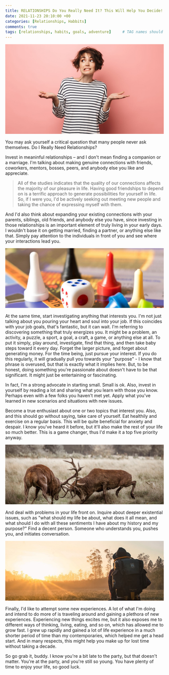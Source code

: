 ```yaml
---
title: RELATIONSHIPS Do You Really Need It? This Will Help You Decide!
date: 2021-11-23 20:10:00 +00
categories: [Relationships, Habbits]
comments: true 
tags: [relationships, habits, goals, adventure]     # TAG names should always be lowercase
---
```


![relationships](/assets/img/need-relationships.jpg)

You may ask yourself a critical question that many people never ask themselves. Do I Really Need Relationships?

Invest in meaninful relationships – and I don't mean finding a companion or a marriage. I'm talking about making genuine connections with friends, coworkers, mentors, bosses, peers, and anybody else you like and appreciate.

> All of the studies indicates that the quality of our connections affects the majority of our pleasure in life.
Having good friendships to depend on is a terrific approach to generate possibilities for yourself in life. So, if I were you, I'd be actively seeking out meeting new people and taking the chance of expressing myself with them.

And I'd also think about expanding your existing connections with your parents, siblings, old friends, and anybody else you have, since investing in those relationships is an important element of truly living in your early days. I wouldn't base it on getting married, finding a partner, or anything else like that. Simply pay attention to the individuals in front of you and see where your interactions lead you.

![interests](/assets/img/interests.jpg)

At the same time, start investigating anything that interests you. I'm not just talking about you pouring your heart and soul into your job. If this coincides with your job goals, that's fantastic, but it can wait. I'm referring to discovering something that truly energizes you. It might be a problem, an activity, a puzzle, a sport, a goal, a craft, a game, or anything else at all. To put it simply, play around, investigate, find that thing, and then take baby steps toward it every day. Forget the larger picture, and forget about generating money. For the time being, just pursue your interest. If you do this regularly, it will gradually pull you towards your "purpose" - I know that phrase is overused, but that is exactly what it implies here. But, to be honest, doing something you're passionate about doesn't have to be that significant. It might just be entertaining or fascinating.

In fact, I'm a strong advocate in starting small. Small is ok. Also, invest in yourself by reading a lot and sharing what you learn with those you know. Perhaps even with a few folks you haven't met yet. Apply what you've learned in new scenarios and situations with new issues.

Become a true enthusiast about one or two topics that interest you. Also, and this should go without saying, take care of yourself. Eat healthily and exercise on a regular basis. This will be quite beneficial for anxiety and despair. I know you've heard it before, but it'll also make the rest of your life so much better. This is a game changer, thus I'd make it a top five priority anyway.

![headon](/assets/img/face-headon.jpg)

And deal with problems in your life front on. Inquire about deeper existential issues, such as "what should my life be about, what does it all mean, and what should I do with all these sentiments I have about my history and my purpose?" Find a decent person. Someone who understands you, pushes you, and initiates conversation.

![adventures](/assets/img/adventures.jpg)

Finally, I'd like to attempt some new experiences. A lot of what I'm doing and intend to do more of is traveling around and gaining a plethora of new experiences. Experiencing new things excites me, but it also exposes me to different ways of thinking, living, eating, and so on, which has allowed me to grow fast. I grew up rapidly and gained a lot of life experience in a much shorter period of time than my contemporaries, which helped me get a head start. And in many respects, this might help you make up for lost time without taking a decade.

So go grab it, buddy. I know you're a bit late to the party, but that doesn't matter. You're at the party, and you're still so young. You have plenty of time to enjoy your life, so good luck.
